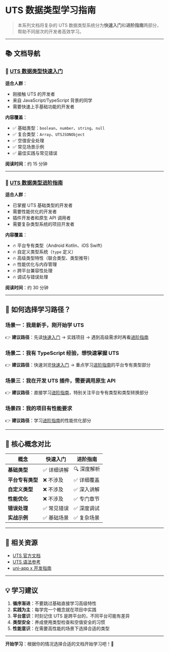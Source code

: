 # UTS 数据类型学习指南

> 本系列文档将复杂的 UTS 数据类型系统分为**快速入门**和**进阶指南**两部分，帮助不同层次的开发者高效学习。

---

## 📚 文档导航

### 🚀 [UTS 数据类型快速入门](./UTS数据类型快速入门.md)

**适合人群**：

- 刚接触 UTS 的开发者
- 来自 JavaScript/TypeScript 背景的同学
- 需要快速上手基础功能的开发者

**内容覆盖**：

- ✅ 基础类型：`boolean`、`number`、`string`、`null`
- ✅ 复合类型：`Array`、`UTSJSONObject`
- ✅ 空值安全处理
- ✅ 常见场景示例
- ✅ 最佳实践与常见错误

**阅读时间**：约 15 分钟

---

### 🎯 [UTS 数据类型进阶指南](./UTS数据类型进阶指南.md)

**适合人群**：

- 已掌握 UTS 基础类型的开发者
- 需要性能优化的开发者
- 插件开发者和原生 API 调用者
- 需要复杂类型系统的项目开发者

**内容覆盖**：

- 🔥 平台专有类型（Android Kotlin、iOS Swift）
- 🔥 自定义类型系统（`type` 定义）
- 🔥 高级类型特性（联合类型、类型推导）
- 🔥 性能优化与内存管理
- 🔥 跨平台兼容性处理
- 🔥 调试与错误处理

**阅读时间**：约 30 分钟

---

## 🎯 如何选择学习路径？

### 场景一：我是新手，刚开始学 UTS

👉 **建议路径**：先读[快速入门](./UTS数据类型快速入门.md) → 实践项目 → 遇到高级需求时再看[进阶指南](./UTS数据类型进阶指南.md)

### 场景二：我有 TypeScript 经验，想快速掌握 UTS

👉 **建议路径**：快速浏览[快速入门](./UTS数据类型快速入门.md) → 重点学习[进阶指南](./UTS数据类型进阶指南.md)的平台专有类型部分

### 场景三：我在开发 UTS 插件，需要调用原生 API

👉 **建议路径**：直接学习[进阶指南](./UTS数据类型进阶指南.md)，特别关注平台专有类型和类型转换部分

### 场景四：我的项目有性能要求

👉 **建议路径**：学习[进阶指南](./UTS数据类型进阶指南.md)的性能优化部分

---

## 📖 核心概念对比

| 概念             | 快速入门    | 进阶指南    |
| ---------------- | ----------- | ----------- |
| **基础类型**     | ✅ 详细讲解 | 🔍 深度解析 |
| **平台专有类型** | ❌ 不涉及   | ✅ 详细覆盖 |
| **自定义类型**   | ❌ 不涉及   | ✅ 深入讲解 |
| **性能优化**     | ❌ 不涉及   | ✅ 专门章节 |
| **错误处理**     | ✅ 常见错误 | ✅ 深度调试 |
| **实战示例**     | ✅ 基础场景 | ✅ 复杂场景 |

---

## 🔗 相关资源

- [UTS 官方文档](https://doc.dcloud.net.cn/uni-app-x/uts/)
- [UTS 语法参考](https://doc.dcloud.net.cn/uni-app-x/uts/syntax/)
- [uni-app x 开发指南](https://doc.dcloud.net.cn/uni-app-x/)

---

## 💡 学习建议

1. **循序渐进**：不要跳过基础直接学习高级特性
2. **实践为主**：每学完一个概念就在项目中实践
3. **平台意识**：时刻记住 UTS 是跨平台的，不同平台可能有差异
4. **类型安全**：养成使用类型检查和空值安全的习惯
5. **性能意识**：在需要高性能的场景下选择合适的类型

---

**开始学习**：根据你的情况选择合适的文档开始学习吧！🚀


